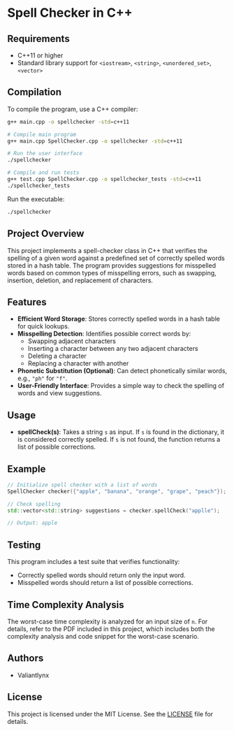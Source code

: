 # Spell Checker in C++

## Requirements

- C++11 or higher
- Standard library support for `<iostream>`, `<string>`, `<unordered_set>`, `<vector>`

## Compilation

To compile the program, use a C++ compiler:

```bash
g++ main.cpp -o spellchecker -std=c++11

# Compile main program
g++ main.cpp SpellChecker.cpp -o spellchecker -std=c++11

# Run the user interface
./spellchecker

# Compile and run tests
g++ test.cpp SpellChecker.cpp -o spellchecker_tests -std=c++11
./spellchecker_tests

```

Run the executable:

```bash
./spellchecker
```

## Project Overview

This project implements a spell-checker class in C++ that verifies the spelling of a given word against a predefined set of correctly spelled words stored in a hash table. The program provides suggestions for misspelled words based on common types of misspelling errors, such as swapping, insertion, deletion, and replacement of characters.

## Features

- **Efficient Word Storage**: Stores correctly spelled words in a hash table for quick lookups.
- **Misspelling Detection**: Identifies possible correct words by:
  - Swapping adjacent characters
  - Inserting a character between any two adjacent characters
  - Deleting a character
  - Replacing a character with another
- **Phonetic Substitution (Optional)**: Can detect phonetically similar words, e.g., `"ph"` for `"f"`.
- **User-Friendly Interface**: Provides a simple way to check the spelling of words and view suggestions.

## Usage

- **spellCheck(s)**: Takes a string `s` as input. If `s` is found in the dictionary, it is considered correctly spelled. If `s` is not found, the function returns a list of possible corrections.

## Example

```cpp
// Initialize spell checker with a list of words
SpellChecker checker({"apple", "banana", "orange", "grape", "peach"});

// Check spelling
std::vector<std::string> suggestions = checker.spellCheck("applle");

// Output: apple
```

## Testing

This program includes a test suite that verifies functionality:
- Correctly spelled words should return only the input word.
- Misspelled words should return a list of possible corrections.

## Time Complexity Analysis

The worst-case time complexity is analyzed for an input size of `n`. For details, refer to the PDF included in this project, which includes both the complexity analysis and code snippet for the worst-case scenario.

## Authors

- Valiantlynx

## License

This project is licensed under the MIT License. See the [LICENSE](LICENSE) file for details.